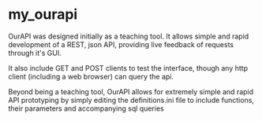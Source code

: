 # my_ourapi

OurAPI was designed initially as a teaching tool.
It allows simple and rapid development of a REST, json API,
providing live feedback of requests through it's GUI.

It also include GET and POST clients to test the interface,
though any http client (including a web browser) can query the api.

Beyond being a teaching tool, OurAPI allows for extremely simple and
rapid API prototyping by simply editing the definitions.ini file
to include functions, their parameters and accompanying sql queries 